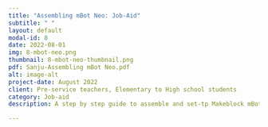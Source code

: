 ```yaml
---
title: "Assembling mBot Neo: Job-Aid"
subtitle: " "
layout: default
modal-id: 8
date: 2022-08-01
img: 8-mbot-neo.png
thumbnail: 8-mbot-neo-thumbnail.png
pdf: Sanju-Assembling mBot Neo.pdf
alt: image-alt
project-date: August 2022
client: Pre-service teachers, Elementary to High school students
category: Job-aid
description: A step by step guide to assemble and set-tp Makeblock mBot Neo, an educational coding robot, from scratch.

---
```

